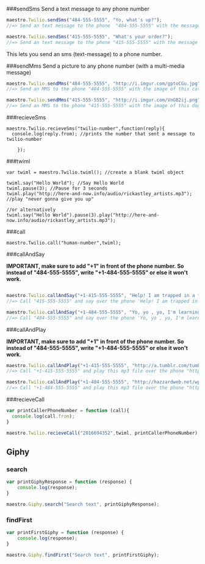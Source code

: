 ###sendSms
Send a text message to any phone number

```js
maestro.Twilio.sendSms("484-555-5555", "Yo, what's up?");
//=> Send an text message to the phone  "484-555-5555" with the message "Yo, what's up?"

maestro.Twilio.sendSms("415-555-5555", "What's your order?");
//=> Send an text message to the phone "415-555-5555" with the message "What's your order?"
```
This lets you send an sms (text-message) to a phone number.

###sendMms
Send a picture to any phone number (with a multi-media message)

```js
maestro.Twilio.sendMms("484-555-5555", "http://i.imgur.com/gptoCGu.jpg");
//=> Send an MMS to the phone "484-555-5555" with the image of this cat "http://i.imgur.com/gptoCGu.jpg".

maestro.Twilio.sendMms("415-555-5555", "http://i.imgur.com/VnGB2ij.png");
//=> Send an MMS to the phone "415-555-5555" with the image of this dog "http://i.imgur.com/VnGB2ij.png".
```

###recieveSms
```
maestro.Twilio.recieveSms("twilio-number",function(reply){
  console.log(reply.from); //prints the number that sent a message to twilio-number

    });
```
###twiml
```
var twiml = maestro.Twilio.twiml(); //create a blank twiml object

twiml.say("Hello World"); //Say Hello World
twiml.pause(3); //Pause for 3 seconds
twiml.play("http://here-and-now.info/audio/rickastley_artists.mp3"); //play "never gonna give you up"

//or alternatively
twiml.say("Hello World").pause(3).play("http://here-and-now.info/audio/rickastley_artists.mp3");
```

###call
```
maestro.Twilio.call("human-number",twiml);
```

###callAndSay

****IMPORTANT**, make sure to add "+1" in front of the phone number. So instead of "484-555-5555", write "+1-484-555-5555" or else it won't work.**

```js

maestro.Twilio.callAndSay("+1-415-555-5555", "Help! I am trapped in a fortune cookie factory!");
//=> Call "415-555-5555" and say over the phone 'Help! I am trapped in a fortune cookie factory!'".

maestro.Twilio.callAndSay("+1-484-555-5555", "Yo, yo , yo, I'm learning to rap! WITH CODE!");
//=> Call "484-555-5555" and say over the phone 'Yo, yo , yo, I'm learning to rap! WITH CODE!'".
```


###callAndPlay

****IMPORTANT**, make sure to add "+1" in front of the phone number. So instead of "484-555-5555", write "+1-484-555-5555" or else it won't work.**

```js
maestro.Twilio.callAndPlay("+1-415-555-5555", "http://a.tumblr.com/tumblr_lnzkskqchW1qfhzsvo1.mp3");
//=> Call "+1-415-555-5555" and play this mp3 file over the phone "http://a.tumblr.com/tumblr_lnzkskqchW1qfhzsvo1.mp3".

maestro.Twilio.callAndPlay("+1-484-555-5555", "http://hazzardweb.net/wp-content/uploads/RickRoll/RickRoll.mp3");
//=> Call "+1-484-555-5555" and play this mp3 file over the phone "http://hazzardweb.net/wp-content/uploads/RickRoll/RickRoll.mp3".
```

###recieveCall

```js
var printCallerPhoneNumber = function (call){
  console.log(call.from);
}

maestro.Twilio.recieveCall("2016694352",twiml, printCallerPhoneNumber);
```
## Giphy
### search
```js
var printGiphyResponse = function (response) {
    console.log(response);
}

maestro.Giphy.search("Search text", printGiphyResponse);
```
### findFirst
```js
var printFirstGiphy = function (response) {
    console.log(response);
}

maestro.Giphy.findFirst("Search text", printFirstGiphy);
```

